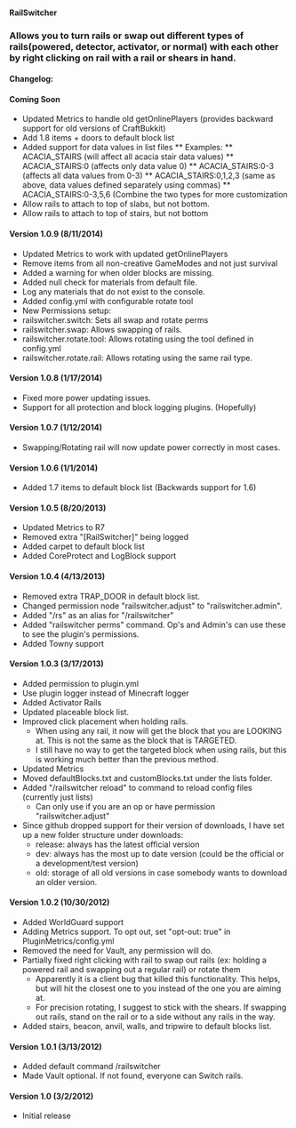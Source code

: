 #### RailSwitcher

### Allows you to turn rails or swap out different types of rails(powered, detector, activator, or normal) with each other by right clicking on rail with a rail or shears in hand.

#### Changelog:

#### Coming Soon
* Updated Metrics to handle old getOnlinePlayers (provides backward support for old versions of CraftBukkit)
* Add 1.8 items + doors to default block list
* Added support for data values in list files
** Examples:
** ACACIA_STAIRS (will affect all acacia stair data values)
** ACACIA_STAIRS:0 (affects only data value 0)
** ACACIA_STAIRS:0-3 (affects all data values from 0-3)
** ACACIA_STAIRS:0,1,2,3 (same as above, data values defined separately using commas)
** ACACIA_STAIRS:0-3,5,6 (Combine the two types for more customization
* Allow rails to attach to top of slabs, but not bottom.
* Allow rails to attach to top of stairs, but not bottom

#### Version 1.0.9 (8/11/2014)
* Updated Metrics to work with updated getOnlinePlayers
* Remove items from all non-creative GameModes and not just survival
* Added a warning for when older blocks are missing.
* Added null check for materials from default file.
* Log any materials that do not exist to the console.
* Added config.yml with configurable rotate tool
* New Permissions setup:
* railswitcher.switch: Sets all swap and rotate perms
*   railswitcher.swap: Allows swapping of rails.
*   railswitcher.rotate.tool: Allows rotating using the tool defined in config.yml
*   railswitcher.rotate.rail: Allows rotating using the same rail type.

#### Version 1.0.8 (1/17/2014)
* Fixed more power updating issues.
* Support for all protection and block logging plugins. (Hopefully)

#### Version 1.0.7 (1/12/2014)
* Swapping/Rotating rail will now update power correctly in most cases.

#### Version 1.0.6 (1/1/2014)
* Added 1.7 items to default block list (Backwards support for 1.6)

#### Version 1.0.5 (8/20/2013)
* Updated Metrics to R7
* Removed extra "[RailSwitcher]" being logged
* Added carpet to default block list
* Added CoreProtect and LogBlock support

#### Version 1.0.4 (4/13/2013)
* Removed extra TRAP_DOOR in default block list.
* Changed permission node "railswitcher.adjust" to "railswitcher.admin".
* Added "/rs" as an alias for "/railswitcher"
* Added "railswitcher perms" command. Op's and Admin's can use these to see the plugin's permissions.
* Added Towny support

#### Version 1.0.3 (3/17/2013)
* Added permission to plugin.yml
* Use plugin logger instead of Minecraft logger
* Added Activator Rails
* Updated placeable block list.
* Improved click placement when holding rails.
    * When using any rail, it now will get the block that you are LOOKING at.  This is not the same as the block that is TARGETED.
    * I still have no way to get the targeted block when using rails, but this is working much better than the previous method.
* Updated Metrics
* Moved defaultBlocks.txt and customBlocks.txt under the lists folder.
* Added "/railswitcher reload" to command to reload config files (currently just lists)
    * Can only use if you are an op or have permission "railswitcher.adjust"
* Since github dropped support for their version of downloads, I have set up a new folder structure under downloads:
    * release: always has the latest official version
    * dev: always has the most up to date version (could be the official or a development/test version)
    * old: storage of all old versions in case somebody wants to download an older version.

#### Version 1.0.2 (10/30/2012)
* Added WorldGuard support
* Adding Metrics support. To opt out, set "opt-out: true" in PluginMetrics/config.yml
* Removed the need for Vault, any permission will do.
* Partially fixed right clicking with rail to swap out rails (ex: holding a powered rail and swapping out a regular rail) or rotate them
    * Apparently it is a client bug that killed this functionality.  This helps, but will hit the closest one to you instead of the one you are aiming at.
    * For precision rotating, I suggest to stick with the shears. If swapping out rails, stand on the rail or to a side without any rails in the way.
* Added stairs, beacon, anvil, walls, and tripwire to default blocks list.

#### Version 1.0.1 (3/13/2012)
* Added default command /railswitcher
* Made Vault optional.  If not found, everyone can Switch rails.

#### Version 1.0 (3/2/2012)
* Initial release